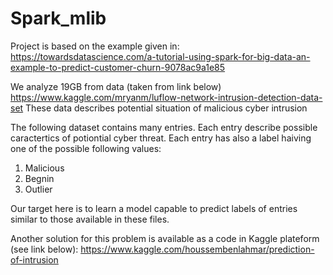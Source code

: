 # Spark_mlib
Project is based on the example given in:\
https://towardsdatascience.com/a-tutorial-using-spark-for-big-data-an-example-to-predict-customer-churn-9078ac9a1e85



We analyze 19GB from data (taken from link below)\
https://www.kaggle.com/mryanm/luflow-network-intrusion-detection-data-set
These data describes potential situation of malicious cyber intrusion


The following dataset contains many entries.
Each entry describe possible caractertics of potiontial cyber threat. 
Each entry has also a label haiving one of the possible following values:
1. Malicious
1. Begnin
1. Outlier
 

Our target here is to learn a model capable to predict labels of  entries similar to those available in these files.



Another solution for this problem is available as a code in Kaggle plateform (see link below):
https://www.kaggle.com/houssembenlahmar/prediction-of-intrusion
